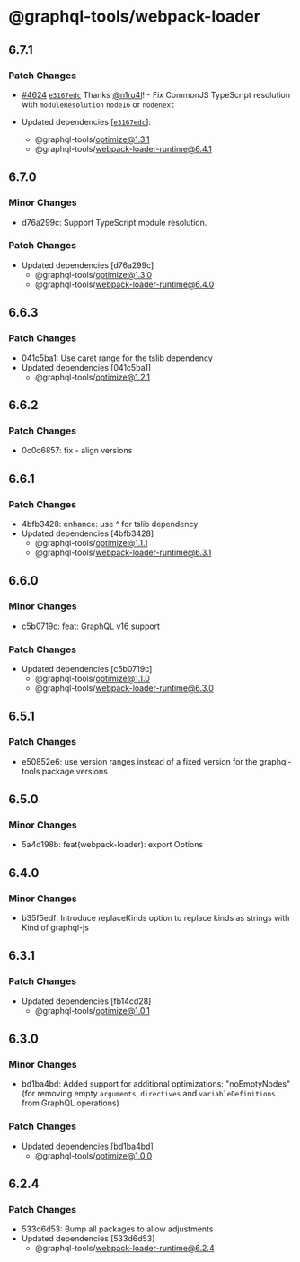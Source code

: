# @graphql-tools/webpack-loader

## 6.7.1

### Patch Changes

- [#4624](https://github.com/ardatan/graphql-tools/pull/4624) [`e3167edc`](https://github.com/ardatan/graphql-tools/commit/e3167edc98172fda88ce2306c10c7d4a23d91d67) Thanks [@n1ru4l](https://github.com/n1ru4l)! - Fix CommonJS TypeScript resolution with `moduleResolution` `node16` or `nodenext`

- Updated dependencies [[`e3167edc`](https://github.com/ardatan/graphql-tools/commit/e3167edc98172fda88ce2306c10c7d4a23d91d67)]:
  - @graphql-tools/optimize@1.3.1
  - @graphql-tools/webpack-loader-runtime@6.4.1

## 6.7.0

### Minor Changes

- d76a299c: Support TypeScript module resolution.

### Patch Changes

- Updated dependencies [d76a299c]
  - @graphql-tools/optimize@1.3.0
  - @graphql-tools/webpack-loader-runtime@6.4.0

## 6.6.3

### Patch Changes

- 041c5ba1: Use caret range for the tslib dependency
- Updated dependencies [041c5ba1]
  - @graphql-tools/optimize@1.2.1

## 6.6.2

### Patch Changes

- 0c0c6857: fix - align versions

## 6.6.1

### Patch Changes

- 4bfb3428: enhance: use ^ for tslib dependency
- Updated dependencies [4bfb3428]
  - @graphql-tools/optimize@1.1.1
  - @graphql-tools/webpack-loader-runtime@6.3.1

## 6.6.0

### Minor Changes

- c5b0719c: feat: GraphQL v16 support

### Patch Changes

- Updated dependencies [c5b0719c]
  - @graphql-tools/optimize@1.1.0
  - @graphql-tools/webpack-loader-runtime@6.3.0

## 6.5.1

### Patch Changes

- e50852e6: use version ranges instead of a fixed version for the graphql-tools package versions

## 6.5.0

### Minor Changes

- 5a4d198b: feat(webpack-loader): export Options

## 6.4.0

### Minor Changes

- b35f5edf: Introduce replaceKinds option to replace kinds as strings with Kind of graphql-js

## 6.3.1

### Patch Changes

- Updated dependencies [fb14cd28]
  - @graphql-tools/optimize@1.0.1

## 6.3.0

### Minor Changes

- bd1ba4bd: Added support for additional optimizations: "noEmptyNodes" (for removing empty `arguments`, `directives` and `variableDefinitions` from GraphQL operations)

### Patch Changes

- Updated dependencies [bd1ba4bd]
  - @graphql-tools/optimize@1.0.0

## 6.2.4

### Patch Changes

- 533d6d53: Bump all packages to allow adjustments
- Updated dependencies [533d6d53]
  - @graphql-tools/webpack-loader-runtime@6.2.4
